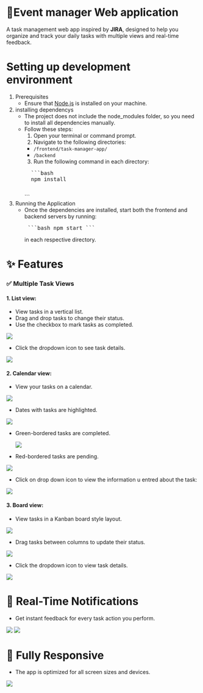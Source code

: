 # 📅Event manager Web application

A task management web app inspired by **JIRA**, designed to help you organize and track your daily tasks with multiple views and real-time feedback.
# Setting up development environment
  1. Prerequisites
      - Ensure that [Node.js](https://nodejs.org/en/) is installed on your machine.
  2. installing dependencys 
      - The project does not include the node_modules folder, so you need to install all dependencies manually.
      - Follow these steps:
        1. Open your terminal or command prompt.
        2. Navigate to the following directories:
          - ```/frontend/task-manager-app/```
          - ```/backend```
        3. Run the following command in each directory:
          <pre>
          ```bash
          npm install
          </pre> ```
  3. Running the Application
      - Once the dependencies are installed, start both the frontend and backend servers by running:
        <pre> ```bash npm start ``` </pre>
        in each respective directory.
# ✨ Features
### ✅ Multiple Task Views

#### 1. List view:
- View tasks in a vertical list.
- Drag and drop tasks to change their status.
- Use the checkbox to mark tasks as completed.

<img src="https://user-images.githubusercontent.com/97839369/221426631-7d4986f0-b782-4f8c-8490-1d528da10d7c.png">

- Click the dropdown icon to see task details.

<img src="https://user-images.githubusercontent.com/97839369/221427314-c1c7bfcc-9112-4fc4-8c14-85be8a848a73.png">

#### 2. Calendar view:
   - View your tasks on a calendar.
   
  <img src = https://user-images.githubusercontent.com/97839369/221427778-d465c244-1f30-4f1a-86ff-8741373a05d4.png >
  
  - Dates with tasks are highlighted.
 
  <img src=https://user-images.githubusercontent.com/97839369/221428621-67ad5d24-c7ab-4e46-9344-71276222f6c4.png>
      
  - Green-bordered tasks are completed.

    <img src = https://user-images.githubusercontent.com/97839369/221428475-40603cc6-8997-41e0-b43e-4a3a59d53bfd.png >
      
  - Red-bordered tasks are pending.
    
   <img src = https://user-images.githubusercontent.com/97839369/221428454-54d3cb70-d66b-4bba-bfde-68e9642955a7.png >
     

  - Click on drop down icon to view the information u entred about the task:
    
  <img src = https://user-images.githubusercontent.com/97839369/221429117-51c56178-4b38-4d4b-b1ab-5c1ed0931f84.png >
  
#### 3. Board view:

  - View tasks in a Kanban board style layout.
<img src= https://user-images.githubusercontent.com/97839369/221428865-d764280c-b844-4c6a-8abb-b89102efff0b.png >

  - Drag tasks between columns to update their status.
<img src = https://user-images.githubusercontent.com/97839369/221429038-ccfaf181-0068-49c2-9deb-7de97034bf0b.png >
  
  - Click the dropdown icon to view task details.
 
 <img src = https://user-images.githubusercontent.com/97839369/221429156-ebac37be-ed09-4f0d-a36d-144da848ffe9.png>

# 🔔 Real-Time Notifications
 - Get instant feedback for every task action you perform.
 <img src = https://user-images.githubusercontent.com/97839369/221429251-af13e90e-e49b-497c-8b51-c8447ddd841a.png> 
 <img src = https://user-images.githubusercontent.com/97839369/221429277-e72093ca-3064-4c08-a35d-c23728c4b8d5.png >

# 📱 Fully Responsive
  - The app is optimized for all screen sizes and devices.
<img src = https://user-images.githubusercontent.com/97839369/221429396-f643edef-10f3-471b-99d3-1dd4689408d4.png >

          

